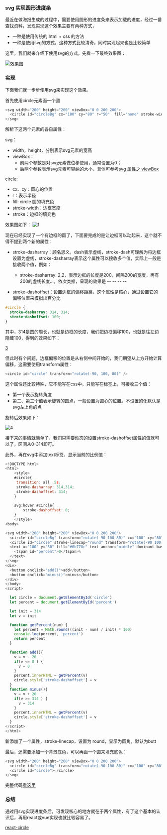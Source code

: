 ### svg 实现圆形进度条

最近在做海报生成的过程中，需要使用圆形的进度条来表示加载的进度，经过一番查找资料，发现实现这个效果主要有两种方式，

- 一种是使用传统的 html + css 的方法
- 一种是使用svg的方式，这种方式比较清奇，同时实现起来也是比较简单

这里，我们就来介绍下使用svg的方式。先看一下最终效果图：

![效果图](./images/1.gif)

### 实现

下面我们就一步步使用svg来实现这个效果。

首先使用circle元素画一个圆

```js
<svg width="200" height="200" viewBox="0 0 200 200">
  <circle id="circleBg" cx="100" cy="80" r="50"  fill="none" stroke-width="10" stroke="gray" />
</svg>
```
解析下这两个元素的各自属性：

svg：
- width，height，分别表示svg元素的宽高
- viewBox：
  - 前两个参数是对svg元素做位移使用，通常设置为0；
  - 后两个参数表示svg元素可容纳的大小，具体可参考[svg 属性之 viewBox](https://segmentfault.com/a/1190000009226427?utm_source=tag-newest)

circle:
- cx、cy：圆心的位置
- r：表示半径
- fill: circle 圆的填充色
- stroke-width：边框宽度
- stroke：边框的填充色

效果图如下：
![1](./images/2.png)

现在已经实现了一个有边框的圆了，下面要完成的是让边框可以动起来，这个就不得不提到两个新的属性：

- stroke-dasharray：顾名思义，dash表示虚线，stroke-dash可理解为将边框设置为虚线，stroke-dasharray表示这个属性可以接收多个值，实际上一般是接收两个值，例如：
  - stroke-dasharray: 2,2，表示边框的长度是200，间隔200的宽度，再有200的虚线长度...，依次类推，呈现的效果是 --  --  --  --

- stroke-dashoffset：设置边框的偏移距离，这个属性是核心，通过设置它的偏移位置来模拟出百分比

```css
#circle {
  stroke-dasharray: 314, 314;
  stroke-dashoffset: 100;
}
```

其中，314是圆的周长，也就是边框的长度，我们把边框偏移100，也就是往左边隐藏100，得到的效果如下：

[3](./images/3.png)

但此时有个问题，边框偏移的位置是从右侧中间开始的，我们期望从上方开始计算偏移，这需要使用transform属性：

```js
<circle id="circle" transform="rotate(-90, 100, 80)" />
```

这个属性还比较特殊，它不能写在css中，只能写在标签上，可接收三个值：

- 第一个表示旋转角度
- 第二、第三个值表示旋转的圆点，一般设置为圆心的位置。不设置的化默认是svg左上角的点

旋转后效果如下：

![4](./images/4.png)

接下来的事情就简单了，我们只需要动态的设置stroke-dashoffset属性的值就可以了，区间从0-314即可。

此外，再在svg中添加text标签，显示当前的比例值：

```js
<!DOCTYPE html>
<html>
	<style>
	#circle{
	 transition: all .5s;
	 stroke-dasharray: 314,314;
	 stroke-dashoffset: 314;
	}
	
	svg:hover #circle{
		stroke-dashoffset: 0;
	}
	</style>
<body>

<svg width="200" height="200" viewBox="0 0 200 200">
  <circle id="circleBg" transform="rotate(-90 100 80)" cx="100" cy="80" r="50"  fill="none" stroke-width="10" stroke="gray" />
  <circle id="circle" stroke-linecap="round" transform="rotate(-90 100 80)" cx="100" cy="80" r="50"  fill="none" stroke-width="10" stroke="green" />
  <text x="100" y="80" fill="#6b778c" text-anchor="middle" dominant-baseline="central">
    <tspan id="percent">0</tspan>%
  </text>
</svg>
<div>
  <button onclick="add()">add</button>
  <button onclick="minus()">minus</button>
</div>
</body>
<script>

  let circle = document.getElementById('circle')
  let percent = document.getElementById('percent')

  let init = 314
  let v = init

  function getPercent(num) {
    let percent = Math.round(((init - num) / init) * 100)
    console.log(percent, 'percent')
    return percent
  }

  function add(){
    v = v - 20
    if(v <= 0 ) {
      v = 0
    }
    percent.innerHTML = getPercent(v)
    circle.style['stroke-dashoffset'] = v
  }
  function minus(){
    v = v + 20
    if(v >= 314 ) {
      v = 314
    }
    percent.innerHTML = getPercent(v)
    circle.style['stroke-dashoffset'] = v
  }
</script>
</html>
```

新添加了一个属性，stroke-linecap，设置为 round，显示为圆角，默认为butt

最后，还需要添加一个背景底色，可以再画一个圆来填充底色：

```js
<svg width="200" height="200" viewBox="0 0 200 200">
  <circle id="circleBg" transform="rotate(-90 100 80)" cx="100" cy="80" r="50"  fill="none" stroke-width="10" stroke="gray" />
  <circle id="circle"></circle>
</svg>
```

完整代码[看这里](https://github.com/MinjieChang/circle-process/blob/master/src/c3Circle.html)

### 总结

通过用svg实现进度条后，可发现核心的地方就在于两个属性，有了这个基本的认识后，再用react或vue实现也就比较容易了。

[react-circle](https://github.com/zzarcon/react-circle)